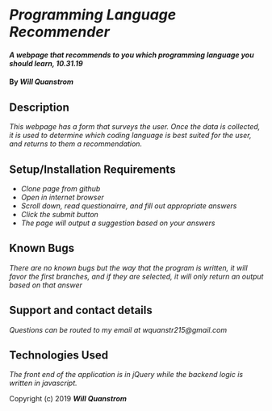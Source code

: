 # _Programming Language Recommender_

#### _A webpage that recommends to you which programming language you should learn, 10.31.19_

#### By _**Will Quanstrom**_

## Description

_This webpage has a form that surveys the user. Once the data is collected, it is used to determine which coding language is best suited for the user, and returns to them a recommendation._

## Setup/Installation Requirements

* _Clone page from github_
* _Open in internet browser_
* _Scroll down, read questionairre, and fill out appropriate answers_
* _Click the submit button_
* _The page will output a suggestion based on your answers_


## Known Bugs

_There are no known bugs but the way that the program is written, it will favor the first branches, and if they are selected, it will only return an output based on that answer_

## Support and contact details

_Questions can be routed to my email at wquanstr215@gmail.com_

## Technologies Used

_The front end of the application is in jQuery while the backend logic is written in javascript._

Copyright (c) 2019 **_Will Quanstrom_**
